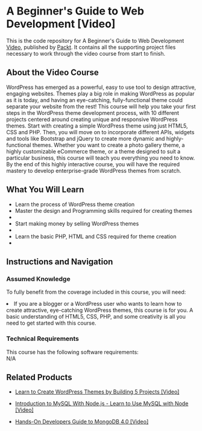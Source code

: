 # A Beginner's Guide to Web Development [Video]
This is the code repository for A Beginner's Guide to Web Development [Video](https://www.packtpub.com/web-development/learn-create-wordpress-themes-building-10-projects-video), published by [Packt](https://www.packtpub.com/?utm_source=github). It contains all the supporting project files necessary to work through the video course from start to finish.

## About the Video Course
WordPress has emerged as a powerful, easy to use tool to design attractive, engaging websites. Themes play a big role in making WordPress as popular as it is today, and having an eye-catching, fully-functional theme could separate your website from the rest! This course will help you take your first steps in the WordPress theme development process, with 10 different projects centered around creating unique and responsive WordPress themes. Start with creating a simple WordPress theme using just HTML5, CSS and PHP. Then, you will move on to incorporate different APIs, widgets and tools like Bootstrap and jQuery to create more dynamic and highly-functional themes. Whether you want to create a photo gallery theme, a highly customizable eCommerce theme, or a theme designed to suit a particular business, this course will teach you everything you need to know. By the end of this highly interactive course, you will have the required mastery to develop enterprise-grade WordPress themes from scratch.

<H2>What You Will Learn</H2>
<DIV class=book-info-will-learn-text>
<UL>
<LI> Learn the process of WordPress theme creation</LI>
<LI> Master the design and Programming skills required for creating themes <LI>
<LI> Start making money by selling WordPress themes <LI>
<LI> Learn the basic PHP, HTML and CSS required for theme creation <LI>
</UL></DIV>

## Instructions and Navigation
### Assumed Knowledge
To fully benefit from the coverage included in this course, you will need:<br/>
<DIV class=book-info-will-learn-text>
<LI> If you are a blogger or a WordPress user who wants to learn how to create attractive, eye-catching WordPress themes, this course is for you. A basic understanding of HTML5, CSS, PHP, and some creativity is all you need to get started with this course.</LI>
</UL><DIV>

### Technical Requirements
This course has the following software requirements:<br/>
N/A

## Related Products
* [Learn to Create WordPress Themes by Building 5 Projects [Video]](https://www.packtpub.com/web-development/learn-create-wordpress-themes-building-5-projects)

* [Introduction to MySQL With Node.js - Learn to Use MySQL with Node [Video]](https://www.packtpub.com/application-development/introduction-mysql-nodejs-learn-use-mysql-node-video)

* [Hands-On Developers Guide to MongoDB 4.0 [Video]](https://www.packtpub.com/virtualization-and-cloud/hands-developers-guide-mongodb-40-video)
